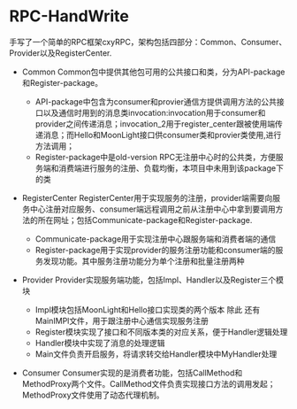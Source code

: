 # RPC-HandWrite
手写了一个简单的RPC框架cxyRPC，架构包括四部分：Common、Consumer、Provider以及RegisterCenter.
* Common
  Common包中提供其他包可用的公共接口和类，分为API-package和Register-package。
  * API-package中包含为consumer和provier通信方提供调用方法的公共接口以及通信时用到的消息类invocation:invocation用于consumer和provider之间传递消息；invocation_2用于register_center跟被使用端传递消息；而Hello和MoonLight接口供consumer类和provier类使用,进行方法调用；
  * Register-package中是old-version RPC无注册中心时的公共类，方便服务端和消费端进行服务的注册、负载均衡，本项目中未用到该package下的类

* RegisterCenter
  RegisterCenter用于实现服务的注册，provider端需要向服务中心注册对应服务、consumer端远程调用之前从注册中心中拿到要调用方法的所在网址；包括Communicate-package和Register-package.
  * Communicate-package用于实现注册中心跟服务端和消费者端的通信
  * Register-package用于实现provider的服务注册功能和consumer端的服务发现功能。其中服务注册功能分为单个注册和批量注册两种
 
* Provider
  Provider实现服务端功能，包括Impl、Handler以及Register三个模块
  * Impl模块包括MoonLight和Hello接口实现类的两个版本 除此 还有MainIMPl文件，用于跟注册中心通信实现服务注册
  * Register模块实现了接口和不同版本类的对应关系，便于Handler逻辑处理
  * Handler模块中实现了消息的处理逻辑
  * Main文件负责开启服务，将请求转交给Handler模块中MyHandler处理
 
* Consumer
  Consumer实现的是消费者功能，包括CallMethod和MethodProxy两个文件。CallMethod文件负责实现接口方法的调用发起；MethodProxy文件使用了动态代理机制。
